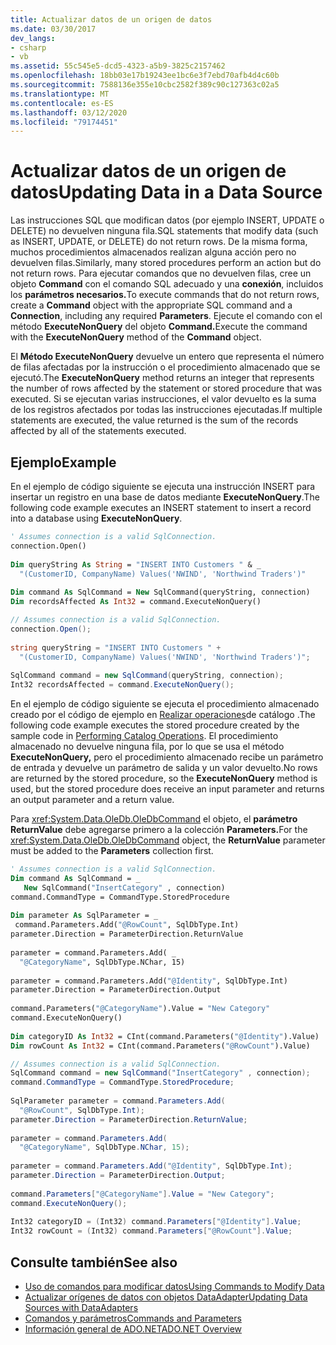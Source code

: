 ```yaml
---
title: Actualizar datos de un origen de datos
ms.date: 03/30/2017
dev_langs:
- csharp
- vb
ms.assetid: 55c545e5-dcd5-4323-a5b9-3825c2157462
ms.openlocfilehash: 18bb03e17b19243ee1bc6e3f7ebd70afb4d4c60b
ms.sourcegitcommit: 7588136e355e10cbc2582f389c90c127363c02a5
ms.translationtype: MT
ms.contentlocale: es-ES
ms.lasthandoff: 03/12/2020
ms.locfileid: "79174451"
---
```

# <a name="updating-data-in-a-data-source"></a><span data-ttu-id="928de-102">Actualizar datos de un origen de datos</span><span class="sxs-lookup"><span data-stu-id="928de-102">Updating Data in a Data Source</span></span>
<span data-ttu-id="928de-103">Las instrucciones SQL que modifican datos (por ejemplo INSERT, UPDATE o DELETE) no devuelven ninguna fila.</span><span class="sxs-lookup"><span data-stu-id="928de-103">SQL statements that modify data (such as INSERT, UPDATE, or DELETE) do not return rows.</span></span> <span data-ttu-id="928de-104">De la misma forma, muchos procedimientos almacenados realizan alguna acción pero no devuelven filas.</span><span class="sxs-lookup"><span data-stu-id="928de-104">Similarly, many stored procedures perform an action but do not return rows.</span></span> <span data-ttu-id="928de-105">Para ejecutar comandos que no devuelven filas, cree un objeto **Command** con el comando SQL adecuado y una **conexión**, incluidos los **parámetros necesarios.**</span><span class="sxs-lookup"><span data-stu-id="928de-105">To execute commands that do not return rows, create a **Command** object with the appropriate SQL command and a **Connection**, including any required **Parameters**.</span></span> <span data-ttu-id="928de-106">Ejecute el comando con el método **ExecuteNonQuery** del objeto **Command.**</span><span class="sxs-lookup"><span data-stu-id="928de-106">Execute the command with the **ExecuteNonQuery** method of the **Command** object.</span></span>  
  
 <span data-ttu-id="928de-107">El **Método ExecuteNonQuery** devuelve un entero que representa el número de filas afectadas por la instrucción o el procedimiento almacenado que se ejecutó.</span><span class="sxs-lookup"><span data-stu-id="928de-107">The **ExecuteNonQuery** method returns an integer that represents the number of rows affected by the statement or stored procedure that was executed.</span></span> <span data-ttu-id="928de-108">Si se ejecutan varias instrucciones, el valor devuelto es la suma de los registros afectados por todas las instrucciones ejecutadas.</span><span class="sxs-lookup"><span data-stu-id="928de-108">If multiple statements are executed, the value returned is the sum of the records affected by all of the statements executed.</span></span>  
  
## <a name="example"></a><span data-ttu-id="928de-109">Ejemplo</span><span class="sxs-lookup"><span data-stu-id="928de-109">Example</span></span>  
 <span data-ttu-id="928de-110">En el ejemplo de código siguiente se ejecuta una instrucción INSERT para insertar un registro en una base de datos mediante **ExecuteNonQuery**.</span><span class="sxs-lookup"><span data-stu-id="928de-110">The following code example executes an INSERT statement to insert a record into a database using **ExecuteNonQuery**.</span></span>  
  
```vb  
' Assumes connection is a valid SqlConnection.  
connection.Open()  
  
Dim queryString As String = "INSERT INTO Customers " & _  
  "(CustomerID, CompanyName) Values('NWIND', 'Northwind Traders')"  
  
Dim command As SqlCommand = New SqlCommand(queryString, connection)  
Dim recordsAffected As Int32 = command.ExecuteNonQuery()  
```  
  
```csharp  
// Assumes connection is a valid SqlConnection.  
connection.Open();  
  
string queryString = "INSERT INTO Customers " +  
  "(CustomerID, CompanyName) Values('NWIND', 'Northwind Traders')";  
  
SqlCommand command = new SqlCommand(queryString, connection);  
Int32 recordsAffected = command.ExecuteNonQuery();  
```  
  
 <span data-ttu-id="928de-111">En el ejemplo de código siguiente se ejecuta el procedimiento almacenado creado por el código de ejemplo en [Realizar operaciones](performing-catalog-operations.md)de catálogo .</span><span class="sxs-lookup"><span data-stu-id="928de-111">The following code example executes the stored procedure created by the sample code in [Performing Catalog Operations](performing-catalog-operations.md).</span></span> <span data-ttu-id="928de-112">El procedimiento almacenado no devuelve ninguna fila, por lo que se usa el método **ExecuteNonQuery,** pero el procedimiento almacenado recibe un parámetro de entrada y devuelve un parámetro de salida y un valor devuelto.</span><span class="sxs-lookup"><span data-stu-id="928de-112">No rows are returned by the stored procedure, so the **ExecuteNonQuery** method is used, but the stored procedure does receive an input parameter and returns an output parameter and a return value.</span></span>  
  
 <span data-ttu-id="928de-113">Para <xref:System.Data.OleDb.OleDbCommand> el objeto, el **parámetro ReturnValue** debe agregarse primero a la colección **Parameters.**</span><span class="sxs-lookup"><span data-stu-id="928de-113">For the <xref:System.Data.OleDb.OleDbCommand> object, the **ReturnValue** parameter must be added to the **Parameters** collection first.</span></span>  
  
```vb  
' Assumes connection is a valid SqlConnection.  
Dim command As SqlCommand = _  
   New SqlCommand("InsertCategory" , connection)  
command.CommandType = CommandType.StoredProcedure  
  
Dim parameter As SqlParameter = _  
 command.Parameters.Add("@RowCount", SqlDbType.Int)  
parameter.Direction = ParameterDirection.ReturnValue  
  
parameter = command.Parameters.Add( _  
  "@CategoryName", SqlDbType.NChar, 15)  
  
parameter = command.Parameters.Add("@Identity", SqlDbType.Int)  
parameter.Direction = ParameterDirection.Output  
  
command.Parameters("@CategoryName").Value = "New Category"  
command.ExecuteNonQuery()  
  
Dim categoryID As Int32 = CInt(command.Parameters("@Identity").Value)  
Dim rowCount As Int32 = CInt(command.Parameters("@RowCount").Value)
```  
  
```csharp  
// Assumes connection is a valid SqlConnection.  
SqlCommand command = new SqlCommand("InsertCategory" , connection);  
command.CommandType = CommandType.StoredProcedure;  
  
SqlParameter parameter = command.Parameters.Add(  
  "@RowCount", SqlDbType.Int);  
parameter.Direction = ParameterDirection.ReturnValue;  
  
parameter = command.Parameters.Add(  
  "@CategoryName", SqlDbType.NChar, 15);  
  
parameter = command.Parameters.Add("@Identity", SqlDbType.Int);  
parameter.Direction = ParameterDirection.Output;  
  
command.Parameters["@CategoryName"].Value = "New Category";  
command.ExecuteNonQuery();  
  
Int32 categoryID = (Int32) command.Parameters["@Identity"].Value;  
Int32 rowCount = (Int32) command.Parameters["@RowCount"].Value;  
```  
  
## <a name="see-also"></a><span data-ttu-id="928de-114">Consulte también</span><span class="sxs-lookup"><span data-stu-id="928de-114">See also</span></span>

- [<span data-ttu-id="928de-115">Uso de comandos para modificar datos</span><span class="sxs-lookup"><span data-stu-id="928de-115">Using Commands to Modify Data</span></span>](using-commands-to-modify-data.md)
- [<span data-ttu-id="928de-116">Actualizar orígenes de datos con objetos DataAdapter</span><span class="sxs-lookup"><span data-stu-id="928de-116">Updating Data Sources with DataAdapters</span></span>](updating-data-sources-with-dataadapters.md)
- [<span data-ttu-id="928de-117">Comandos y parámetros</span><span class="sxs-lookup"><span data-stu-id="928de-117">Commands and Parameters</span></span>](commands-and-parameters.md)
- [<span data-ttu-id="928de-118">Información general de ADO.NET</span><span class="sxs-lookup"><span data-stu-id="928de-118">ADO.NET Overview</span></span>](ado-net-overview.md)
